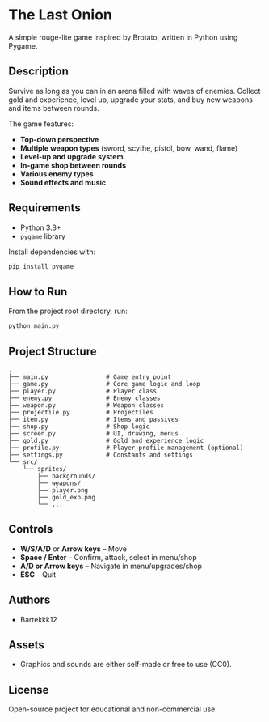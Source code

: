 # The Last Onion

A simple rouge-lite game inspired by Brotato, written in Python using Pygame.

## Description

Survive as long as you can in an arena filled with waves of enemies. Collect gold and experience, level up, upgrade your stats, and buy new weapons and items between rounds. 

The game features:

- **Top-down perspective**
- **Multiple weapon types** (sword, scythe, pistol, bow, wand, flame)
- **Level-up and upgrade system**
- **In-game shop between rounds**
- **Various enemy types**
- **Sound effects and music**

## Requirements

- Python 3.8+
- `pygame` library

Install dependencies with:
```bash
pip install pygame
```

## How to Run

From the project root directory, run:
```bash
python main.py
```

## Project Structure

```
.
├── main.py                # Game entry point
├── game.py                # Core game logic and loop
├── player.py              # Player class
├── enemy.py               # Enemy classes
├── weapon.py              # Weapon classes
├── projectile.py          # Projectiles
├── item.py                # Items and passives
├── shop.py                # Shop logic
├── screen.py              # UI, drawing, menus
├── gold.py                # Gold and experience logic
├── profile.py             # Player profile management (optional)
├── settings.py            # Constants and settings
└── src/
    └── sprites/
        ├── backgrounds/
        ├── weapons/
        ├── player.png
        ├── gold_exp.png
        └── ...
```

## Controls

- **W/S/A/D** or **Arrow keys** – Move
- **Space / Enter** – Confirm, attack, select in menu/shop
- **A/D or Arrow keys** – Navigate in menu/upgrades/shop
- **ESC** – Quit

## Authors

- Bartekkk12

## Assets

- Graphics and sounds are either self-made or free to use (CC0).

## License

Open-source project for educational and non-commercial use.